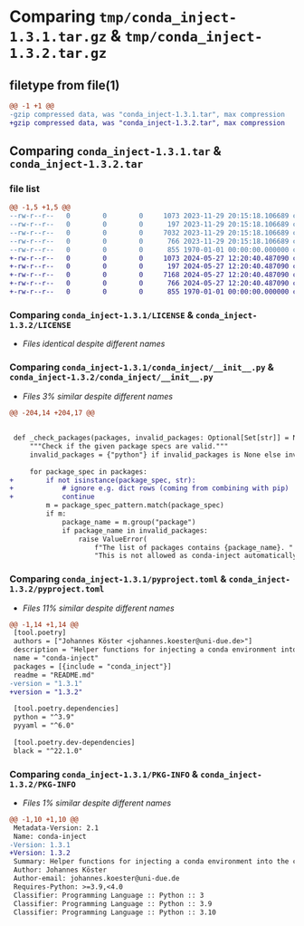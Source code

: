 # Comparing `tmp/conda_inject-1.3.1.tar.gz` & `tmp/conda_inject-1.3.2.tar.gz`

## filetype from file(1)

```diff
@@ -1 +1 @@
-gzip compressed data, was "conda_inject-1.3.1.tar", max compression
+gzip compressed data, was "conda_inject-1.3.2.tar", max compression
```

## Comparing `conda_inject-1.3.1.tar` & `conda_inject-1.3.2.tar`

### file list

```diff
@@ -1,5 +1,5 @@
--rw-r--r--   0        0        0     1073 2023-11-29 20:15:18.106689 conda_inject-1.3.1/LICENSE
--rw-r--r--   0        0        0      197 2023-11-29 20:15:18.106689 conda_inject-1.3.1/README.md
--rw-r--r--   0        0        0     7032 2023-11-29 20:15:18.106689 conda_inject-1.3.1/conda_inject/__init__.py
--rw-r--r--   0        0        0      766 2023-11-29 20:15:18.106689 conda_inject-1.3.1/pyproject.toml
--rw-r--r--   0        0        0      855 1970-01-01 00:00:00.000000 conda_inject-1.3.1/PKG-INFO
+-rw-r--r--   0        0        0     1073 2024-05-27 12:20:40.487090 conda_inject-1.3.2/LICENSE
+-rw-r--r--   0        0        0      197 2024-05-27 12:20:40.487090 conda_inject-1.3.2/README.md
+-rw-r--r--   0        0        0     7168 2024-05-27 12:20:40.487090 conda_inject-1.3.2/conda_inject/__init__.py
+-rw-r--r--   0        0        0      766 2024-05-27 12:20:40.487090 conda_inject-1.3.2/pyproject.toml
+-rw-r--r--   0        0        0      855 1970-01-01 00:00:00.000000 conda_inject-1.3.2/PKG-INFO
```

### Comparing `conda_inject-1.3.1/LICENSE` & `conda_inject-1.3.2/LICENSE`

 * *Files identical despite different names*

### Comparing `conda_inject-1.3.1/conda_inject/__init__.py` & `conda_inject-1.3.2/conda_inject/__init__.py`

 * *Files 3% similar despite different names*

```diff
@@ -204,14 +204,17 @@
 
 
 def _check_packages(packages, invalid_packages: Optional[Set[str]] = None):
     """Check if the given package specs are valid."""
     invalid_packages = {"python"} if invalid_packages is None else invalid_packages
 
     for package_spec in packages:
+        if not isinstance(package_spec, str):
+            # ignore e.g. dict rows (coming from combining with pip)
+            continue
         m = package_spec_pattern.match(package_spec)
         if m:
             package_name = m.group("package")
             if package_name in invalid_packages:
                 raise ValueError(
                     f"The list of packages contains {package_name}. "
                     "This is not allowed as conda-inject automatically "
```

### Comparing `conda_inject-1.3.1/pyproject.toml` & `conda_inject-1.3.2/pyproject.toml`

 * *Files 11% similar despite different names*

```diff
@@ -1,14 +1,14 @@
 [tool.poetry]
 authors = ["Johannes Köster <johannes.koester@uni-due.de>"]
 description = "Helper functions for injecting a conda environment into the current python environment (by modifying sys.path, without actually changing the current python environment)."
 name = "conda-inject"
 packages = [{include = "conda_inject"}]
 readme = "README.md"
-version = "1.3.1"
+version = "1.3.2"
 
 [tool.poetry.dependencies]
 python = "^3.9"
 pyyaml = "^6.0"
 
 [tool.poetry.dev-dependencies]
 black = "^22.1.0"
```

### Comparing `conda_inject-1.3.1/PKG-INFO` & `conda_inject-1.3.2/PKG-INFO`

 * *Files 1% similar despite different names*

```diff
@@ -1,10 +1,10 @@
 Metadata-Version: 2.1
 Name: conda-inject
-Version: 1.3.1
+Version: 1.3.2
 Summary: Helper functions for injecting a conda environment into the current python environment (by modifying sys.path, without actually changing the current python environment).
 Author: Johannes Köster
 Author-email: johannes.koester@uni-due.de
 Requires-Python: >=3.9,<4.0
 Classifier: Programming Language :: Python :: 3
 Classifier: Programming Language :: Python :: 3.9
 Classifier: Programming Language :: Python :: 3.10
```

